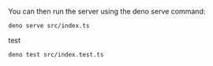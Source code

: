 You can then run the server using the deno serve command:

```
deno serve src/index.ts
```

test
```
deno test src/index.test.ts
```

